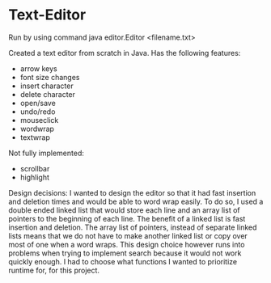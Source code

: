 # Text-Editor
Run by using command java editor.Editor <filename.txt>

Created a text editor from scratch in Java.  Has the following features:
- arrow keys
- font size changes
- insert character
- delete character
- open/save
- undo/redo
- mouseclick
- wordwrap
- textwrap

Not fully implemented:
- scrollbar
- highlight

Design decisions:  I wanted to design the editor so that it had fast insertion and deletion times and would be able to word wrap easily.  To do so, I used a double ended linked list that would store each line and an array list of pointers to the beginning of each line.  The benefit of a linked list is fast insertion and deletion.  The array list of pointers, instead of separate linked lists means that we do not have to make another linked list or copy over most of one when a word wraps.  This design choice however runs into problems when trying to implement search because it would not work quickly enough.  I had to choose what functions I wanted to prioritize runtime for, for this project.
